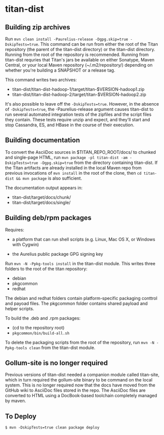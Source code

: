 titan-dist
==========

Building zip archives
-----------------------------

Run `mvn clean install -Paurelius-release -Dgpg.skip=true
-DskipTests=true`.  This command can be run from either the root of
the Titan repository (the parent of the titan-dist directory) or the
titan-dist directory.  Running from the root of the repository is
recommended.  Running from titan-dist requries that Titan's jars be
available on either Sonatype, Maven Central, or your local Maven
repository (~/.m2/repository/) depending on whether you're building a
SNAPSHOT or a release tag.

This command writes two archives:

* titan-dist/titan-dist-hadoop-1/target/titan-$VERSION-hadoop1.zip
* titan-dist/titan-dist-hadoop-2/target/titan-$VERSION-hadoop2.zip

It's also possible to leave off the `-DskipTests=true`.  However, in
the absence of `-DskipTests=true`, the -Paurelius-release argument
causes titan-dist to run several automated integration tests of the
zipfiles and the script files they contain.  These tests require unzip
and expect, and they'll start and stop Cassandra, ES, and HBase in the
course of their execution.

Building documentation
----------------------

To convert the AsciiDoc sources in $TITAN_REPO_ROOT/docs/ to chunked
and single-page HTML, run `mvn package -pl titan-dist -am
-DskipTests=true -Dgpg.skip=true` from the directory containing
titan-dist.  If the Titan artifacts are already installed in the local
Maven repo from previous invocations of `mvn install` in the root of
the clone, then `cd titan-dist && mvn package` is also sufficient.

The documentation output appears in:

* titan-dist/target/docs/chunk/
* titan-dist/target/docs/single/

Building deb/rpm packages
-------------------------

Requires:

* a platform that can run shell scripts (e.g. Linux, Mac OS X, or
  Windows with Cygwin)

* the Aurelius public package GPG signing key

Run `mvn -N -Ppkg-tools install` in the titan-dist module.  This writes
three folders to the root of the titan repository:

* debian
* pkgcommon
* redhat

The debian and redhat folders contain platform-specific packaging
conttrol and payoad files.  The pkgcommon folder contains shared
payload and helper scripts.

To build the .deb and .rpm packages:

* (cd to the repository root)
* `pkgcommon/bin/build-all.sh`

To delete the packaging scripts from the root of the repository, run
`mvn -N -Ppkg-tools clean` from the titan-dist module.

Gollum-site is no longer required
---------------------------------

Previous versions of titan-dist needed a companion module called
titan-site, which in turn required the gollum-site binary to be
command on the local system.  This is no longer required now that the
docs have moved from the GitHub wiki to AsciiDoc files stored in the
repo.  The AsciiDoc files are converted to HTML using a DocBook-based
toolchain completely managed by maven.

To Deploy
------------

    $ mvn -DskipTests=true clean package deploy
    
